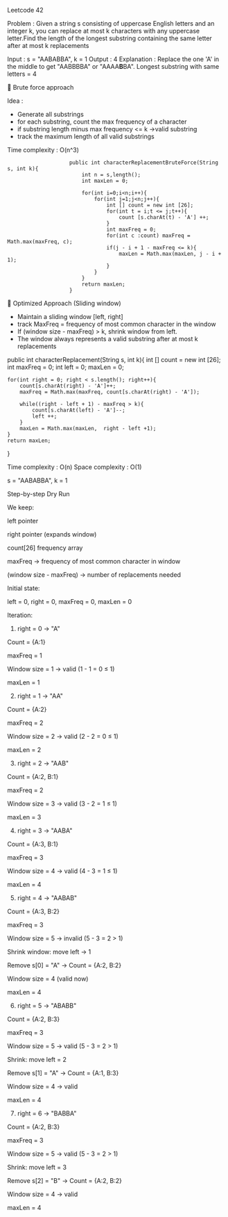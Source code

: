 Leetcode 42

Problem : Given a string s consisting of uppercase English letters and an integer k, you can replace at most k characters with any uppercase letter.Find the length of the longest substring containing the same letter after at most k replacements

Input : s = "AABABBA", k = 1
Output : 4
Explanation : Replace the one 'A' in the middle to get "AABBBBA" or "AAAA**B**BA".
Longest substring with same letters = 4

🔹 Brute force approach

Idea : 
- Generate all substrings
-  for each substring, count the max frequency of a character
- if substring length minus max frequency <= k ->valid substring
- track the maximum length of all valid substrings

Time complexity : O(n^3)

                        public int characterReplacementBruteForce(String s, int k){
                            int n = s,length();
                            int maxLen = 0;

                            for(int i=0;i<n;i++){
                                for(int j=1;j<n;j++){
                                    int [] count = new int [26];
                                    for(int t = i;t <= j;t++){
                                        count [s.charAt(t) - 'A'] ++;
                                    }
                                    int maxFreq = 0;
                                    for(int c :count) maxFreq = Math.max(maxFreq, c);
                                    if(j - i + 1 - maxFreq <= k){
                                        maxLen = Math.max(maxLen, j - i + 1);
                                    }
                                }
                            }
                            return maxLen;
                        }

🔹 Optimized Approach (Sliding window)

- Maintain a sliding window [left, right]
- track MaxFreq = frequency of most common character in the window
- If (window size - maxFreq) > k, shrink window from left.
- The window always represents a valid substring after at most k replacements

public int characterReplacement(String s, int k){
    int [] count = new int [26];
    int maxFreq = 0;
    int left = 0; maxLen = 0;

    for(int right = 0; right < s.length(); right++){
        count[s.charAt(right) - 'A']++;
        maxFreq = Math.max(maxFreq, count[s.charAt(right) - 'A']);

        while((right - left + 1) - maxFreq > k){
            count[s.charAt(left) - 'A']--;
            left ++;
        }
        maxLen = Math.max(maxLen,  right - left +1);
    }
    return maxLen;
}

Time complexity  : O(n)
Space complexity  : O(1)

s = "AABABBA", k = 1

Step-by-step Dry Run

We keep:

left pointer

right pointer (expands window)

count[26] frequency array

maxFreq → frequency of most common character in window

(window size - maxFreq) → number of replacements needed

Initial state:

left = 0, right = 0, maxFreq = 0, maxLen = 0

Iteration:

1. right = 0 → "A"

Count = {A:1}

maxFreq = 1

Window size = 1 → valid (1 - 1 = 0 ≤ 1)

maxLen = 1

2. right = 1 → "AA"

Count = {A:2}

maxFreq = 2

Window size = 2 → valid (2 - 2 = 0 ≤ 1)

maxLen = 2

3. right = 2 → "AAB"

Count = {A:2, B:1}

maxFreq = 2

Window size = 3 → valid (3 - 2 = 1 ≤ 1)

maxLen = 3

4. right = 3 → "AABA"

Count = {A:3, B:1}

maxFreq = 3

Window size = 4 → valid (4 - 3 = 1 ≤ 1)

maxLen = 4

5. right = 4 → "AABAB"

Count = {A:3, B:2}

maxFreq = 3

Window size = 5 → invalid (5 - 3 = 2 > 1)

Shrink window: move left → 1

Remove s[0] = "A" → Count = {A:2, B:2}

Window size = 4 (valid now)

maxLen = 4

6. right = 5 → "ABABB"

Count = {A:2, B:3}

maxFreq = 3

Window size = 5 → valid (5 - 3 = 2 > 1)

Shrink: move left = 2

Remove s[1] = "A" → Count = {A:1, B:3}

Window size = 4 → valid

maxLen = 4

7. right = 6 → "BABBA"

Count = {A:2, B:3}

maxFreq = 3

Window size = 5 → valid (5 - 3 = 2 > 1)

Shrink: move left = 3

Remove s[2] = "B" → Count = {A:2, B:2}

Window size = 4 → valid

maxLen = 4